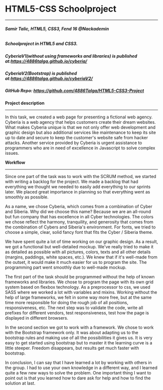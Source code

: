 # HTML5-CSS Schoolproject
***

###### **Samir Talic, HTML5, CSS3, Fend 16 @Nackademin** ######

##### Schoolproject in HTML5 and CSS3.

 ##### CyberiaV1(without using frameworks and libraries) is published at:<https://4886talga.github.io/cyberia/>
 
 ##### CyberiaV2(Bootstrap) is published at:<https://4886talga.github.io/cyberiaV2/>
 
 ##### GitHub Repo: <https://github.com/4886Talga/HTML5-CSS3-Project>
 
 
 
 **Project description**
 ***
 
In this task, we created a web page for presenting a fictional web agency. Cyberia is a web agency that helps customers create their dream websites. What makes Cyberia unique is that we not only offer web development and graphic design but also additional services like maintenance to keep its site up to date and secure to keep the customer's website safe from hacker attacks. Another service provided by Cyberia is urgent assistance to programmers who are in need of excellence in Javascript to solve complex issues.
 
 
 **Workflow**
 ***
  
Since one part of the task was to work with the SCRUM method, we started with writing a backlog for the project. We made a backlog that had everything we thought we needed to easily add everything to our sprints later. We placed great importance in planning so that everything went as smoothly as possible.

As a name, we chose Cyberia, which comes from a combination of Cyber and Siberia. Why did we choose this name? Because we are an all-round but fun company that has excellence in all Cyber technologies. The colors we chose reflect the harmony, tranquility, and generosity that comes from the combination of Cybers and Siberia's environment. For fonts, we tried to choose a simple, clear, solid fancy font that fits the Cyber / Siberia theme.

We have spent quite a lot of time working on our graphic design. As a result, we got a functional but well-detailed mockup. We've really tried to make it as detailed as possible with all pictures, colors, texts and all other details (margins, paddings, white spaces, etc.). We knew that if it's well-made from the outset, it would make it much easier for us to program the site. The programming part went smoothly due to well-made mockup.

The first part of the task should be programmed without the help of known frameworks and libraries. We chose to program the page with its own grid system based on flexbox technology.
As a preprocessor to css, we used SASS where we worked a lot with variables and mixins. Working without the help of large frameworks, we felt in some way more free, but at the same time more responsible for doing the rough job of all positions, responsiveness, etc. The next step was to validate the code, write all prefixes for different vendors, test responsiveness, test how the page is displayed in different browsers.

In the second section we got to work with a framework. We chose to work with the Bootstrap framework only. It was about adapting us to the bootstrap rules and making use of all the possibilities it gives us. It is very easy to get started using bootstrap but to master it the learning curve is a little steeper. Freedom disappears, but results get much faster with bootstrap.

In conclusion, I can say that I have learned a lot by working with others in the group. I had to use your own knowledge in a different way, and I learned quite a few new ways to solve the problem. One important thing I want to point out is that you learned how to dare ask for help and how to find the solution at last.
 

